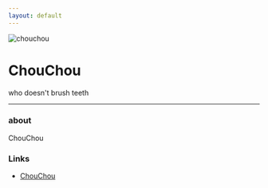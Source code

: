 ```yaml
---
layout: default
---
```


![chouchou](/user/desktop/chouchou.jpeg)

# ChouChou

who doesn't brush teeth

- - -

### about

ChouChou

### Links

 * [ChouChou](https://ja.wikipedia.org/wiki/%E8%8D%89%E6%B3%A5%E9%A6%AC)
